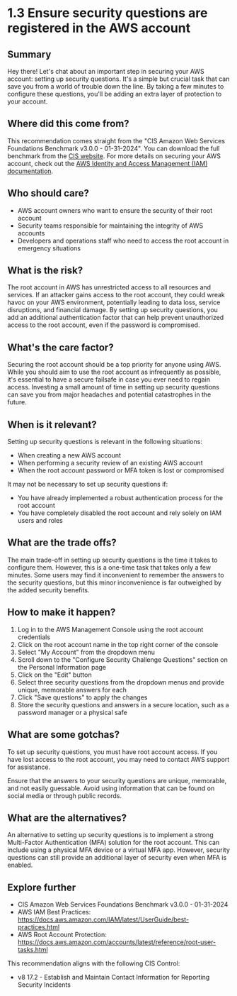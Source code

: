 # 1.3 Ensure security questions are registered in the AWS account

## Summary
Hey there! Let's chat about an important step in securing your AWS account: setting up security questions. It's a simple but crucial task that can save you from a world of trouble down the line. By taking a few minutes to configure these questions, you'll be adding an extra layer of protection to your account.

## Where did this come from?
This recommendation comes straight from the "CIS Amazon Web Services Foundations Benchmark v3.0.0 - 01-31-2024". You can download the full benchmark from the [CIS website](https://downloads.cisecurity.org/#/). For more details on securing your AWS account, check out the [AWS Identity and Access Management (IAM) documentation](https://docs.aws.amazon.com/IAM/latest/UserGuide/introduction.html).

## Who should care?
* AWS account owners who want to ensure the security of their root account
* Security teams responsible for maintaining the integrity of AWS accounts
* Developers and operations staff who need to access the root account in emergency situations

## What is the risk?
The root account in AWS has unrestricted access to all resources and services. If an attacker gains access to the root account, they could wreak havoc on your AWS environment, potentially leading to data loss, service disruptions, and financial damage. By setting up security questions, you add an additional authentication factor that can help prevent unauthorized access to the root account, even if the password is compromised.

## What's the care factor?
Securing the root account should be a top priority for anyone using AWS. While you should aim to use the root account as infrequently as possible, it's essential to have a secure failsafe in case you ever need to regain access. Investing a small amount of time in setting up security questions can save you from major headaches and potential catastrophes in the future.

## When is it relevant?
Setting up security questions is relevant in the following situations:
* When creating a new AWS account
* When performing a security review of an existing AWS account
* When the root account password or MFA token is lost or compromised

It may not be necessary to set up security questions if:
* You have already implemented a robust authentication process for the root account
* You have completely disabled the root account and rely solely on IAM users and roles

## What are the trade offs?
The main trade-off in setting up security questions is the time it takes to configure them. However, this is a one-time task that takes only a few minutes. Some users may find it inconvenient to remember the answers to the security questions, but this minor inconvenience is far outweighed by the added security benefits.

## How to make it happen?
1. Log in to the AWS Management Console using the root account credentials
2. Click on the root account name in the top right corner of the console
3. Select "My Account" from the dropdown menu
4. Scroll down to the "Configure Security Challenge Questions" section on the Personal Information page
5. Click on the "Edit" button
6. Select three security questions from the dropdown menus and provide unique, memorable answers for each
7. Click "Save questions" to apply the changes
8. Store the security questions and answers in a secure location, such as a password manager or a physical safe

## What are some gotchas?
To set up security questions, you must have root account access. If you have lost access to the root account, you may need to contact AWS support for assistance.

Ensure that the answers to your security questions are unique, memorable, and not easily guessable. Avoid using information that can be found on social media or through public records.

## What are the alternatives?
An alternative to setting up security questions is to implement a strong Multi-Factor Authentication (MFA) solution for the root account. This can include using a physical MFA device or a virtual MFA app. However, security questions can still provide an additional layer of security even when MFA is enabled.

## Explore further
* CIS Amazon Web Services Foundations Benchmark v3.0.0 - 01-31-2024
* AWS IAM Best Practices: https://docs.aws.amazon.com/IAM/latest/UserGuide/best-practices.html
* AWS Root Account Protection: https://docs.aws.amazon.com/accounts/latest/reference/root-user-tasks.html

This recommendation aligns with the following CIS Control:
* v8 17.2 - Establish and Maintain Contact Information for Reporting Security Incidents